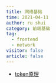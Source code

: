 ```yaml
---
title: 网络基础
time: 2021-04-11
author: ru shui
category: 前端基础
tag:
  - frontend
  - network
visitor: false
article: false
---
```


+ [token原理](./token.md)

